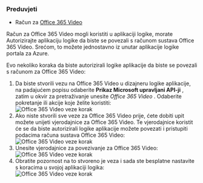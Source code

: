 ### <a name="prerequisites"></a>Preduvjeti

- Račun za [Office 365 Video](https://support.office.com/article/Meet-Office-365-Video-ca1cc1a9-a615-46e1-b6a3-40dbd99939a6)  


Račun za Office 365 Video mogli koristiti u aplikaciji logike, morate Autorizirajte aplikaciju logike da biste se povezali s računom sustava Office 365 Video. Srećom, to možete jednostavno iz unutar aplikacije logike portala za Azure.  

Evo nekoliko koraka da biste autorizirali logike aplikacije da biste se povezali s računom za Office 365 Video:  
1. Da biste stvorili vezu na Office 365 Video u dizajneru logike aplikacije, na padajućem popisu odaberite **Prikaz Microsoft upravljani API-ji** , zatim u okvir za pretraživanje unesite *Office 365 Video* . Odaberite pokretanje ili akcije koje želite koristiti:  
![Office 365 Video veze korak](./media/connectors-create-api-office365video/office365video-1.png)  
2. Ako niste stvorili sve veze za Office 365 Video prije, ćete dobiti upit možete unijeti vjerodajnice za Office 365 Video. Te vjerodajnice koristit će se da biste autorizirali logike aplikacije možete povezati i pristupiti podacima računa sustava Office 365 Video:  
![Office 365 Video veze korak](./media/connectors-create-api-office365video/office365video-2.png)  
3. Unesite vjerodajnice za povezivanje za Office 365 Video:  
 ![Office 365 Video veze korak](./media/connectors-create-api-office365video/office365video-3.png)  
4. Obratite pozornost na to stvoreno je veza i sada ste besplatne nastavite s koracima u svojoj aplikaciji logika:  
![Office 365 Video veze korak](./media/connectors-create-api-office365video/office365video-4.png)  

